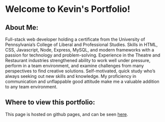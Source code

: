 # Welcome to Kevin's Portfolio!

## About Me:

Full-stack web developer holding a certificate from the University of Pennsylvania’s College of Liberal and Professional Studies. Skills in HTML, CSS, Javascript, Node, Express, MySQL, and modern frameworks with a passion for technology and problem-solving. Experience in the Theatre and Restaurant industries strengthened ability to work well under pressure, perform in a team environment, and examine challenges from many perspectives to find creative solutions. Self-motivated, quick study who’s always seeking out new skills and knowledge. My proficiency in communication and unflappable good attitude make me a valuable addition to any team environment.

## Where to view this portfolio:

This page is hosted on github pages, and can be seen [here](https://kaydeejay.github.io).